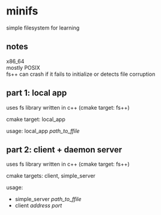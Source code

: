 # minifs

simple filesystem for learning

## notes
x86_64  
mostly POSIX  
fs++ can crash if it fails to initialize or detects file corruption

## part 1: local app

uses fs library written in c++ (cmake target: fs++)  

cmake target: local_app  

usage: local_app _path_to_ffile_

## part 2: client + daemon server

uses fs library written in c++ (cmake target: fs++)  

cmake targets: client, simple_server  

usage:
- simple_server _path_to_ffile_ 
- client _address_ _port_
